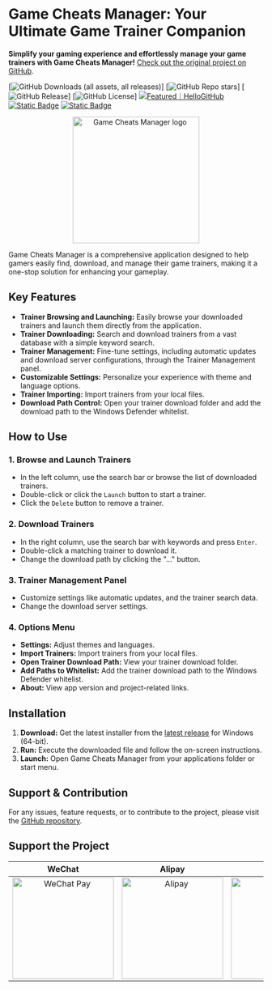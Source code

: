 # Game Cheats Manager: Your Ultimate Game Trainer Companion

**Simplify your gaming experience and effortlessly manage your game trainers with Game Cheats Manager!**  [Check out the original project on GitHub](https://github.com/dyang886/Game-Cheats-Manager).

[![GitHub Downloads (all assets, all releases)](https://img.shields.io/github/downloads/dyang886/Game-Cheats-Manager/total)]
[![GitHub Repo stars](https://img.shields.io/github/stars/dyang886/Game-Cheats-Manager?style=flat&color=ffc000)]
[![GitHub Release](https://img.shields.io/github/v/release/dyang886/Game-Cheats-Manager?link=https%3A%2F%2Fgithub.com%2Fdyang886%2FGame-Cheats-Manager%2Freleases%2Flatest)]
[![GitHub License](https://img.shields.io/github/license/dyang886/Game-Cheats-Manager)]
<a href="https://hellogithub.com/repository/3ca6e8e23401477282ba72d2d8932311" target="_blank"><img src="https://abroad.hellogithub.com/v1/widgets/recommend.svg?rid=3ca6e8e23401477282ba72d2d8932311&claim_uid=UrZOap0AkvuRw7D&theme=small" alt="Featured｜HelloGitHub" /></a>
<a href="https://discord.gg/d627qVyHEF" target="_blank"><img alt="Static Badge" src="https://img.shields.io/badge/Join_Discord-f0f0f0?logo=discord"></a>
<a href="https://pd.qq.com/s/h06qbdey6" target="_blank"><img alt="Static Badge" src="https://img.shields.io/badge/Join_QQ-f0f0f0?logo=qq"></a>

<div align="center">
    <img src="src/assets/logo.png" alt="Game Cheats Manager logo" width="250" />
</div>

Game Cheats Manager is a comprehensive application designed to help gamers easily find, download, and manage their game trainers, making it a one-stop solution for enhancing your gameplay.

## Key Features

*   **Trainer Browsing and Launching:** Easily browse your downloaded trainers and launch them directly from the application.
*   **Trainer Downloading:** Search and download trainers from a vast database with a simple keyword search.
*   **Trainer Management:** Fine-tune settings, including automatic updates and download server configurations, through the Trainer Management panel.
*   **Customizable Settings:** Personalize your experience with theme and language options.
*   **Trainer Importing:** Import trainers from your local files.
*   **Download Path Control:**  Open your trainer download folder and add the download path to the Windows Defender whitelist.

## How to Use

### 1. Browse and Launch Trainers
*   In the left column, use the search bar or browse the list of downloaded trainers.
*   Double-click or click the `Launch` button to start a trainer.
*   Click the `Delete` button to remove a trainer.

### 2. Download Trainers
*   In the right column, use the search bar with keywords and press `Enter`.
*   Double-click a matching trainer to download it.
*   Change the download path by clicking the "..." button.

### 3. Trainer Management Panel
*   Customize settings like automatic updates, and the trainer search data.
*   Change the download server settings.

### 4. Options Menu
*   **Settings:** Adjust themes and languages.
*   **Import Trainers:** Import trainers from your local files.
*   **Open Trainer Download Path:** View your trainer download folder.
*   **Add Paths to Whitelist:** Add the trainer download path to the Windows Defender whitelist.
*   **About:** View app version and project-related links.

## Installation

1.  **Download:** Get the latest installer from the [latest release](https://github.com/dyang886/Game-Cheats-Manager/releases) for Windows (64-bit).
2.  **Run:** Execute the downloaded file and follow the on-screen instructions.
3.  **Launch:** Open Game Cheats Manager from your applications folder or start menu.

## Support & Contribution

For any issues, feature requests, or to contribute to the project, please visit the [GitHub repository](https://github.com/dyang886/Game-Cheats-Manager).

## Support the Project

|                            WeChat                            |                          Alipay                          |                          QQ                          |
| :----------------------------------------------------------: | :------------------------------------------------------: | :--------------------------------------------------: |
| <img src="src/assets/wechat.png" alt="WeChat Pay" width="200" /> | <img src="src/assets/alipay.png" alt="Alipay" width="200" /> | <img src="src/assets/qq.png" alt="QQ Pay" width="200" /> |